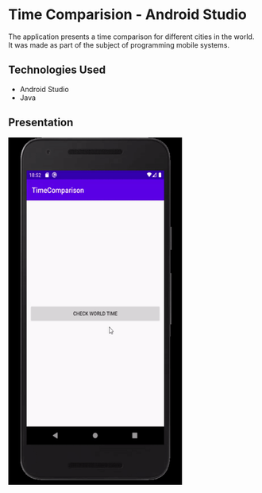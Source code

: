 # Time Comparision - Android Studio
The application presents a time comparison for different cities in the world. 
It was made as part of the subject of programming mobile systems.

## Technologies Used
- Android Studio
- Java

## Presentation
<img src="https://github.com/SzymonT99/time-comparison/blob/master/doc/time-comparison.gif" width="350" height="700">
